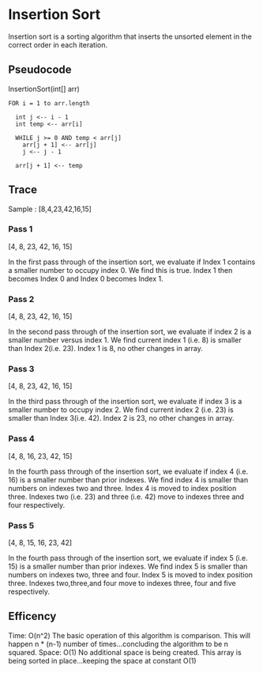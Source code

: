 # Insertion Sort

Insertion sort is a sorting algorithm that inserts the unsorted element in the correct order in each iteration.

## Pseudocode

  InsertionSort(int[] arr)

    FOR i = 1 to arr.length

      int j <-- i - 1
      int temp <-- arr[i]

      WHILE j >= 0 AND temp < arr[j]
        arr[j + 1] <-- arr[j]
        j <-- j - 1

      arr[j + 1] <-- temp


## Trace

Sample : [8,4,23,42,16,15]

### Pass 1

[4, 8, 23, 42, 16, 15]

In the first pass through of the insertion sort, we evaluate if Index 1 contains a smaller number to occupy index 0. We find this is true. Index 1 then becomes Index 0 and Index 0 becomes Index 1.

### Pass 2

[4, 8, 23, 42, 16, 15]

In the second pass through of the insertion sort, we evaluate if index 2 is a smaller number versus index 1. We find current index 1 (i.e. 8) is smaller than Index 2(i.e. 23). Index 1 is 8, no other changes in array.

### Pass 3

[4, 8, 23, 42, 16, 15]

In the third pass through of the insertion sort, we evaluate if index 3 is a smaller number to occupy index 2. We find current index 2 (i.e. 23) is smaller than Index 3(i.e. 42). Index 2 is 23, no other changes in array.

### Pass 4

[4, 8, 16, 23, 42, 15]

In the fourth pass through of the insertion sort, we evaluate if index 4 (i.e. 16) is a smaller number than prior indexes. We find index 4 is smaller than numbers on indexes two and three. Index 4 is moved to index position three.  Indexes two (i.e. 23) and three (i.e. 42) move to indexes three and four respectively.

### Pass 5

[4, 8, 15, 16, 23, 42]

In the fourth pass through of the insertion sort, we evaluate if index 5 (i.e. 15) is a smaller number than prior indexes. We find index 5 is smaller than numbers on indexes two, three and four. Index 5 is moved to index position three.  Indexes two,three,and four move to indexes three, four and five respectively.

## Efficency

Time: O(n^2)
The basic operation of this algorithm is comparison. This will happen n * (n-1) number of times…concluding the algorithm to be n squared.
Space: O(1)
No additional space is being created. This array is being sorted in place…keeping the space at constant O(1)